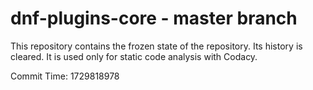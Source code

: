 # dnf-plugins-core - master branch

This repository contains the frozen state of the repository.
Its history is cleared. It is used only for static code
analysis with Codacy.

Commit Time: 1729818978